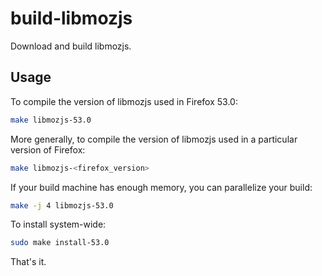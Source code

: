 # build-libmozjs
Download and build libmozjs.

## Usage

To compile the version of libmozjs used in Firefox 53.0:

```bash
make libmozjs-53.0
```

More generally, to compile the version of libmozjs used in a particular version of Firefox:

```bash
make libmozjs-<firefox_version>
```

If your build machine has enough memory, you can parallelize your build:

```bash
make -j 4 libmozjs-53.0
```

To install system-wide:

```bash
sudo make install-53.0
```

That's it.
